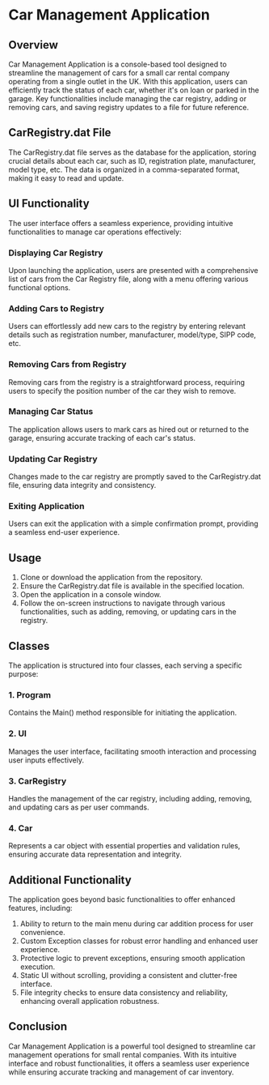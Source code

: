 # Car Management Application

## Overview
Car Management Application is a console-based tool designed to streamline the management of cars for a small car rental company operating from a single outlet in the UK. With this application, users can efficiently track the status of each car, whether it's on loan or parked in the garage. Key functionalities include managing the car registry, adding or removing cars, and saving registry updates to a file for future reference.

## CarRegistry.dat File
The CarRegistry.dat file serves as the database for the application, storing crucial details about each car, such as ID, registration plate, manufacturer, model type, etc. The data is organized in a comma-separated format, making it easy to read and update.

## UI Functionality
The user interface offers a seamless experience, providing intuitive functionalities to manage car operations effectively:

### Displaying Car Registry
Upon launching the application, users are presented with a comprehensive list of cars from the Car Registry file, along with a menu offering various functional options.

### Adding Cars to Registry
Users can effortlessly add new cars to the registry by entering relevant details such as registration number, manufacturer, model/type, SIPP code, etc.

### Removing Cars from Registry
Removing cars from the registry is a straightforward process, requiring users to specify the position number of the car they wish to remove.

### Managing Car Status
The application allows users to mark cars as hired out or returned to the garage, ensuring accurate tracking of each car's status.

### Updating Car Registry
Changes made to the car registry are promptly saved to the CarRegistry.dat file, ensuring data integrity and consistency.

### Exiting Application
Users can exit the application with a simple confirmation prompt, providing a seamless end-user experience.

## Usage
1. Clone or download the application from the repository.
2. Ensure the CarRegistry.dat file is available in the specified location.
3. Open the application in a console window.
4. Follow the on-screen instructions to navigate through various functionalities, such as adding, removing, or updating cars in the registry.

## Classes
The application is structured into four classes, each serving a specific purpose:

### 1. Program
Contains the Main() method responsible for initiating the application.

### 2. UI
Manages the user interface, facilitating smooth interaction and processing user inputs effectively.

### 3. CarRegistry
Handles the management of the car registry, including adding, removing, and updating cars as per user commands.

### 4. Car
Represents a car object with essential properties and validation rules, ensuring accurate data representation and integrity.

## Additional Functionality
The application goes beyond basic functionalities to offer enhanced features, including:
1. Ability to return to the main menu during car addition process for user convenience.
2. Custom Exception classes for robust error handling and enhanced user experience.
3. Protective logic to prevent exceptions, ensuring smooth application execution.
4. Static UI without scrolling, providing a consistent and clutter-free interface.
5. File integrity checks to ensure data consistency and reliability, enhancing overall application robustness.

## Conclusion
Car Management Application is a powerful tool designed to streamline car management operations for small rental companies. With its intuitive interface and robust functionalities, it offers a seamless user experience while ensuring accurate tracking and management of car inventory.
